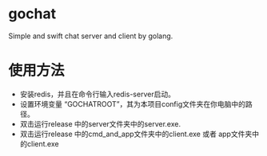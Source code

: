 # gochat
Simple and swift chat server and client by golang.

# 使用方法
- 安装redis，并且在命令行输入redis-server启动。
- 设置环境变量 “GOCHATROOT”，其为本项目config文件夹在你电脑中的路径。
- 双击运行release 中的server文件夹中的server.exe.
- 双击运行release 中的cmd_and_app文件夹中的client.exe 或者 app文件夹中的client.exe
